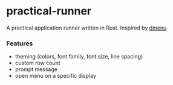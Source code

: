 # practical-runner

A practical application runner written in Rust. Inspired by [dmenu](https://tools.suckless.org/dmenu/)

### Features
- theming (colors, font family, font size, line spacing)
- custom row count
- prompt message
- open menu on a specific display
